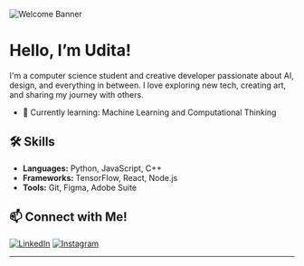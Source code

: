 ![Welcome Banner](https://media.licdn.com/dms/image/v2/D5616AQE5sDrdjFirhg/profile-displaybackgroundimage-shrink_350_1400/profile-displaybackgroundimage-shrink_350_1400/0/1730698574481?e=1736380800&v=beta&t=scK856i32mCykmsrsy-QEjM79eO0mDrgl5iO_hko7Es)

# Hello, I’m Udita! 

I'm a computer science student and creative developer passionate about AI, design, and everything in between. I love exploring new tech, creating art, and sharing my journey with others. 

- 🌱 Currently learning: Machine Learning and Computational Thinking

## 🛠️ Skills
- **Languages:** Python, JavaScript, C++
- **Frameworks:** TensorFlow, React, Node.js
- **Tools:** Git, Figma, Adobe Suite

## 📫 Connect with Me!
[![LinkedIn](https://img.shields.io/badge/-LinkedIn-blue)](https://linkedin.com/in/uditagowdety)
[![Instagram](https://img.shields.io/badge/-Instagram-purple)](https://instagram.com/mixed.monet)

---
